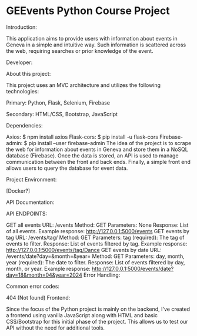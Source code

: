 # GEEvents Python Course Project

Introduction:

This application aims to provide users with information about events in Geneva in a simple and intuitive way. Such information is scattered across the web, requiring searches or prior knowledge of the event.

Developer:

About this project:

This project uses an MVC architecture and utilizes the following technologies:

Primary:
Python, Flask, Selenium, Firebase

Secondary:
HTML/CSS, Bootstrap, JavaScript

Dependencies:

Axios: $ npm install axios
Flask-cors: $ pip install -u flask-cors
Firebase-admin: $ pip install –user firebase-admin
The idea of the project is to scrape the web for information about events in Geneva and store them in a NoSQL database (Firebase). Once the data is stored, an API is used to manage communication between the front and back ends. Finally, a simple front end allows users to query the database for event data.

Project Environment:

[Docker?]

API Documentation:

API ENDPOINTS:

GET all events
URL: /events
Method: GET
Parameters: None
Response: List of all events.
Example response: http://127.0.0.1:5000/events
GET events by tag
URL: /events/tag/
Method: GET
Parameters:
tag (required): The tag of events to filter.
Response: List of events filtered by tag.
Example response: http://127.0.0.1:5000/events/tag/Dance
GET events by date
URL: /events/date?day=&month=&year=
Method: GET
Parameters:
day, month, year (required): The date to filter.
Response: List of events filtered by day, month, or year.
Example response: http://127.0.0.1:5000/events/date?day=18&month=04&year=2024
Error Handling:

Common error codes:

404 (Not found)
Frontend:

Since the focus of the Python project is mainly on the backend, I've created a frontend using vanilla JavaScript along with HTML and basic CSS/Bootstrap for this initial phase of the project. This allows us to test our API without the need for additional tools.
